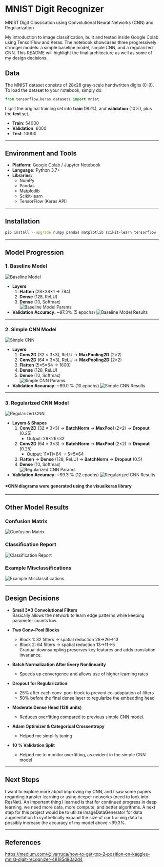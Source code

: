 # MNIST Digit Recognizer
MNIST Digit Classication using Convolutional Neural Networks (CNN) and Regularization

My introduction to image classification, built and tested inside Google Colab using TensorFlow and Keras. The notebook showcases three progressively stronger models: a simple baseline model, simple CNN, and a regularized CNN. This README will highlight the final architecture as well as some of my design decisions.

## Data
The MNIST dataset consists of 28x28 gray-scale handwritten digits (0-9).
To load the dataset to your notebook, simply do:

```python
from tensorflow.keras.datasets import mnist
```
I split the original training set into **train** (90%), and **validation** (10%), plus the **test** set.
- **Train**: 54000
- **Validation**: 6000
- **Test**: 10000

---
## Environment and Tools
- **Platform:** Google Colab / Jupyter Notebook  
- **Language:** Python 3.7+  
- **Libraries:**  
  - NumPy  
  - Pandas  
  - Matplotlib  
  - Scikit-learn  
  - TensorFlow (Keras API)

---
## Installation
```bash
pip install --upgrade numpy pandas matplotlib scikit-learn tensorflow
```
---
## Model Progression

### 1. Baseline Model
![Baseline Model](images/baseline_model.png)
- **Layers**  
  1. **Flatten** (28×28×1 → 784)  
  2. **Dense** (128, ReLU)  
  3. **Dense** (10, Softmax)  
![Baseline Model Params](images/baseline_model_params.png)
- **Validation Accuracy:** ~97.3% (5 epochs)
![Baseline Model Results](images/baseline_model_accuracy_loss.png)

---
### 2. Simple CNN Model
![Simple CNN](images/cnn_model.png)
- **Layers**  
  1. **Conv2D** (32 × 3×3), ReLU → **MaxPooling2D** (2×2)  
  2. **Conv2D** (64 × 3×3), ReLU → **MaxPooling2D** (2×2)  
  3. **Flatten** (5×5×64 → 1600)  
  4. **Dense** (128, ReLU)  
  5. **Dense** (10, Softmax)  
![Simple CNN Params](images/cnn_model_params.png)
- **Validation Accuracy:** ~99.0 % (10 epochs)
![Simple CNN Results](images/cnn_model_accuracy_loss.png)
---
### 3. Regularized CNN Model
![Regularized CNN](images/regularized_model.png)
- **Layers & Shapes**  
  1. **Conv2D** (32 × 3×3) → **BatchNorm** → **MaxPool** (2×2) → **Dropout** (0.25)  
     - Output: 26×26×32  
  2. **Conv2D** (64 × 3×3) → **BatchNorm** → **MaxPool** (2×2) → **Dropout** (0.25)  
     - Output: 11×11×64 → 5×5×64  
  3. **Flatten** → **Dense** (128, ReLU) → **BatchNorm** → **Dropout** (0.5)  
  4. **Dense** (10, Softmax)  
![Regularized CNN Params](images/regularized_model_params.png)
- **Validation Accuracy:** ~99.3 % (12 epochs)
![Regularized CNN Results](images/regularized_model_accuracy_loss.png)

#### *CNN diagrams were generated using the visualkeras library
---

## Other Model Results
### Confusion Matrix
![Confusion Matrix](images/regularized_model_confusion_matrix.png)

### Classification Report
![Classification Report](images/regularized_model_classification_report.png)

### Example Misclassifications
![Example Misclassifications](images/regularized_model_example_misclassifications.png)

--- 

## Design Decisions
- **Small 3×3 Convolutional Filters**  
  Basically allows the network to learn edge patterns while keeping parameter counts low.

- **Two Conv–Pool Blocks**  
  - Block 1: 32 filters → spatial reduction 28→26→13  
  - Block 2: 64 filters → spatial reduction 13→11→5  
  Gradual downsampling preserves key features and adds translation invariance.

- **Batch Normalization After Every Nonlinearity**    
  - Speeds up convergence and allows use of higher learning rates

- **Dropout for Regularization**  
  - 25% after each conv–pool block to prevent co-adaptation of filters  
  - 50% before the final dense layer to regularize the embedding head

- **Moderate Dense Head (128 units)**  
  - Reduces overfitting compared to previous simple CNN model.

- **Adam Optimizer & Categorical Crossentropy**  
  - Helped me simplify tuning  

- **10 % Validation Split**  
  - Helped me to monitor overfitting, as evident in the simple CNN model

---

## Next Steps
I want to explore more about improving my CNN, and I saw some papers regarding transfer learning or using deeper networks (need to look into ResNet). An important thing I learned is that for continued progress in deep learning, we need more data, more compute, and better algorithms. A next step for this project would be to utilize ImageDataGenerator for data augmentation to synthetically expand the size of our training data to possibly increase the accuracy of my model above ~99.3%.

---

## References
https://medium.com/@lvarruda/how-to-get-top-2-position-on-kaggles-mnist-digit-recognizer-48185d80a2d4




  



